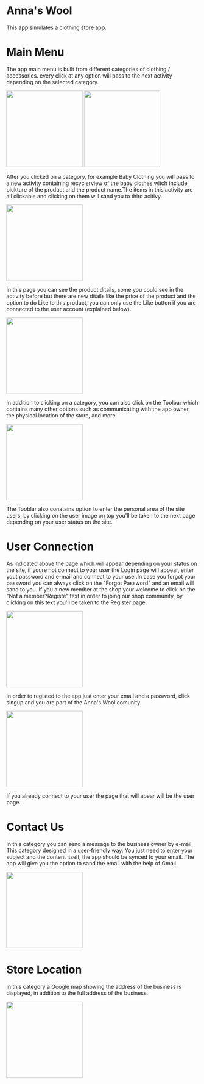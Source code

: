# Anna's Wool
This app simulates a clothing store app. 

# Main Menu
The app main menu is built from different categories of clothing / accessories. every click at any option will pass to the next activity depending on the selected category. 

<img src="images/main1.png" width=200>     <img src="images/main2.png" width=200> 

After you clicked on a category, for example Baby Clothing you will pass to a new activity containing recyclerview of the baby clothes witch include pickture of the product and the product name.The items in this activity are all clickable and clicking on them will sand you to third acitivy.

<img src="images/second1.png" width=200> 

In this page you can see the product ditails, some you could see in the activity before but there are new ditails like the price of the product and the option to do Like to this product, you can only use the Like button if you are connected to the user account (explained below).

<img src="images/third.png" width=200>

In addition to clicking on a category, you can also click on the Toolbar which contains many other options such as communicating with the app owner, the physical location of the store, and more.

<img src="images/main3.png" width=200>

The Tooblar also conatains option to enter the personal area of the site users, by clicking on the user image on top you'll be taken to the next page depending on your user status on the site.

# User Connection
As indicated above the page which will appear depending on your status on the site, if youre not connect to your user the Login page will appear, enter yout password and e-mail and connect to your user.In case you forgot your password you can always click on the "Forgot Password" and an email will sand to you. If you a new member at the shop your welcome to click on the "Not a member?Registe" text in order to joing our shop community, by clicking on this text you'll be taken to the Register page. 

<img src="images/login.png" width=200>

In order to registed to the app just enter your email and a password, click singup and you are part of the Anna's Wool comunity.

<img src="images/register.png" width=200>

If you already connect to your user the page that will apear will be the user page. 

# Contact Us
In this category you can send a message to the business owner by e-mail. This category designed in a user-friendly way. You just need to enter your subject and the content itself, the app should be synced to your email. The app will give you the option to sand the email with the help of Gmail.

<img src="images/contactus.png" width=200>

# Store Location
In this category a Google map showing the address of the business is displayed, in addition to the full address of the business.

<img src="images/location.png" width=200>


